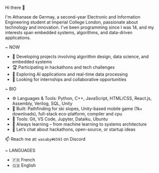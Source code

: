 Hi there 👋

I'm Athanase de Germay, a second-year Electronic and Information Engineering student at Imperial College London, passionate about technology and innovation. I've been programming since I was 14, and my interests span embedded systems, algorithms, and data-driven applications.

~ NOW

* 🚀 Developing projects involving algorithm design, data science, and embedded systems  
* 🏆 Participating in hackathons and tech challenges  
* 🤖 Exploring AI applications and real-time data processing  
* 💼 Looking for internships and collaborative opportunities  

~ BIO

* ⚙️ Languages & Tools: Python, C++, JavaScript, HTML/CSS, React.js, Assembly, Verilog, SQL, Unity  
* 🧠 Built: Pathfinding for ski slopes, Unity-based mobile game (1k+ downloads), full-stack eco-platform, compiler and cpu
* 🧰 Tools: Git, VS Code, Jupyter, Dataiku, Ubuntu  
* 🌱 Always learning – from machine learning to systems architecture  
* 💬 Let’s chat about hackathons, open-source, or startup ideas  

📫 Reach me at: `wasaby#6593` on Discord

~ LANGUAGES

* 🇫🇷 French   
* 🇬🇧 English 
